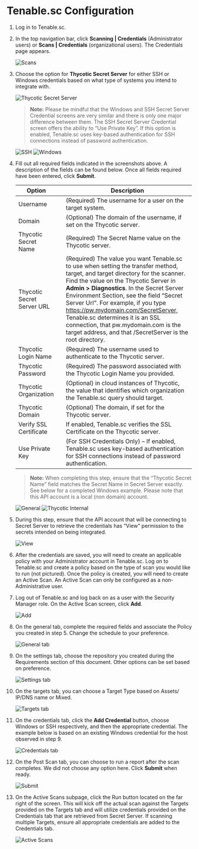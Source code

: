 [title]: # (Tenable.sc Configuration)
[tags]: # (Tenable.sc)
[priority]: # (2)
# Tenable.sc Configuration

1. Log in to Tenable.sc.
1. In the top navigation bar, click __Scanning | Credentials__ (Administrator users) or __Scans | Credentials__  (organizational users). The Credentials page appears.

   ![Scans](images/tenablesc1.png)

1. Choose the option for __Thycotic Secret Server__ for either SSH or Windows credentials based on what type of systems you intend to integrate with.

   ![Thycotic Secret Server](images/tenablesc2.png)

   >**Note:** Please be mindful that the Windows and SSH Secret Server Credential screens are very similar and there is only one major difference between them. The SSH Secret Server Credential screen offers the ability to “Use Private Key”. If this option is enabled, Tenable.sc uses key-based authentication for SSH connections instead of password authentication.

   ![SSH](images/tenablesc3.png)
   ![Windows](images/tenablesc4.png)

1. Fill out all required fields indicated in the screenshots above. A description of the fields can be found below. Once all fields required have been entered, click __Submit__.

   | Option |  | Description |
   |---|---|---|
   |  Username |   | (Required) The username for a user on the target system.  |
   | Domain  |   |  (Optional) The domain of the username, if set on the Thycotic server. |
   | Thycotic Secret Name   |   |  (Required) The Secret Name value on the Thycotic server. |
   |  Thycotic Secret Server URL |   |  (Required) The value you want Tenable.sc to use when setting the transfer method, target, and target directory for the scanner. Find the value on the Thycotic Server in __Admin  > Diagnostics__. In the Secret Server Environment Section, see the field “Secret Server Url”. For example, if you type https://pw.mydomain.com/SecretServer, Tenable.sc determines it is an SSL connection, that pw.mydomain.com is the target address, and that /SecretServer is the root directory.  |
   | Thycotic Login Name  |   |  (Required) The username used to authenticate to the Thycotic server. |
   |  Thycotic Password |   |  (Required) The password associated with the Thycotic Login Name you provided. |
   |  Thycotic Organization |   | (Optional) in cloud instances of Thycotic, the value that identifies which organization the Tenable.sc query should target.  |
   |  Thycotic Domain  |   | (Optional) The domain, if set for the Thycotic server.  |
   |  Verify SSL Certificate   |   | If enabled, Tenable.sc verifies the SSL Certificate on the Thycotic server.  |
   |  Use Private Key |   | (For SSH Credentials Only) – If enabled, Tenable.sc uses key-based authentication for SSH connections instead of password authentication.   |

   >**Note:** When completing this step, ensure that the “Thycotic Secret Name” field matches the Secret Name in Secret Server exactly. See below for a completed Windows example. Please note that this API account is a local (non domain) account.

   ![General](images/tenablesc5.png)
   ![Thycotic Internal](images/ssconfig1.png)

1. During this step, ensure that the API account that will be connecting to Secret Server to retrieve the credentials has “View” permission to the secrets intended on being integrated.

   ![View](images/ssconfig2.png)

1. After the credentials are saved, you will need to create an applicable policy with your Administrator account in Tenable.sc. Log on to Tenable.sc and create a policy based on the type of scan you would like to run (not pictured). Once the policy is created, you will need to create an Active Scan. An Active Scan can only be configured as a non-Administrative user.

1. Log out of Tenable.sc and log back on as a user with the Security Manager role. On the Active Scan screen, click __Add__.

   ![Add](images/tenablesc6.png)

1. On the general tab, complete the required fields and associate the Policy you created in step 5. Change the schedule to your preference.

   ![General tab](images/tenablesc7.png)

1. On the settings tab, choose the repository you created during the Requirements section of this document. Other options can be set based on preference.

   ![Settings tab](images/tenablesc8.png)

1. On the targets tab, you can choose a Target Type based on Assets/ IP/DNS name or Mixed.

   ![Targets tab](images/tenablesc9.png)

1. On the credentials tab, click the __Add Credential__ button, choose Windows or SSH respectively, and then the appropriate credential. The example below is based on an existing Windows credential for the host observed in step 9.

   ![Credentials tab](images/tenablesc10.png)

1. On the Post Scan tab, you can choose to run a report after the scan completes. We did not choose any option here. Click __Submit__ when ready.

   ![Submit](images/tenablesc11.png)

1. On the Active Scans subpage, click the Run button located on the far right of the screen. This will kick off the actual scan against the Targets provided on the Targets tab and will utilize credentials provided on the Credentials tab that are retrieved from Secret Server. If scanning multiple Targets, ensure all appropriate credentials are added to the Credentials tab.

   ![Active Scans](images/tenablesc12.png)